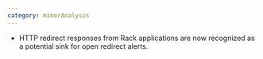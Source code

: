 ```yaml
---
category: minorAnalysis
---
```

* HTTP redirect responses from Rack applications are now recognized as a potential sink for open redirect alerts.
